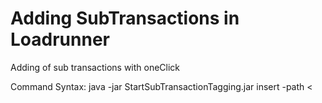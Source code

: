 # Adding SubTransactions in Loadrunner
Adding of sub transactions with oneClick

Command Syntax: java -jar StartSubTransactionTagging.jar  insert -path <<Script Path>>

1. Delete option is not yet implemented.
2. Sub Transaction Names should be changed.
